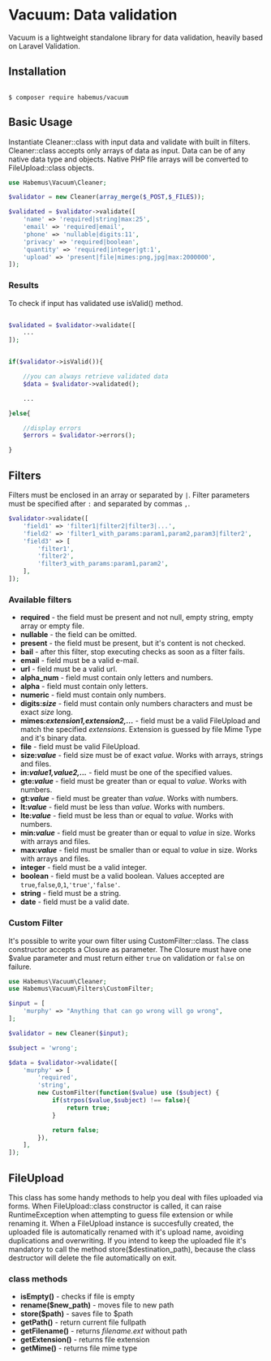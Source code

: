 # Vacuum: Data validation

Vacuum is a lightweight standalone library for data validation, heavily based on Laravel Validation.


## Installation

```

$ composer require habemus/vacuum

```


## Basic Usage

Instantiate Cleaner::class with input data and validate with built in filters.
Cleaner::class accepts only arrays of data as input. Data can be of any native data type and objects. 
Native PHP file arrays will be converted to FileUpload::class objects.

```php
use Habemus\Vacuum\Cleaner;

$validator = new Cleaner(array_merge($_POST,$_FILES));

$validated = $validator->validate([
    'name' => 'required|string|max:25',
    'email' => 'required|email',
    'phone' => 'nullable|digits:11',
    'privacy' => 'required|boolean',
    'quantity' => 'required|integer|gt:1',
    'upload' => 'present|file|mimes:png,jpg|max:2000000',
]);

```

### Results

To check if input has validated use isValid() method.

```php

$validated = $validator->validate([
    ...
]);


if($validator->isValid()){

    //you can always retrieve validated data
    $data = $validator->validated();

    ...

}else{

    //display errors
    $errors = $validator->errors();

}
```

## Filters

Filters must be enclosed in an array or separated by `|`. Filter parameters must be specified after `:` and separated by commas `,`.

```php
$validator->validate([
    'field1' => 'filter1|filter2|filter3|...',
    'field2' => 'filter1_with_params:param1,param2,param3|filter2',
    'field3' => [
        'filter1',
        'filter2',
        'filter3_with_params:param1,param2',
    ],
]);
```

### Available filters

* **required** - the field must be present and not null, empty string, empty array or empty file.
* **nullable** - the field can be omitted.
* **present** - the field must be present, but it's content is not checked.
* **bail** - after this filter, stop executing checks as soon as a filter fails.
* **email** - field must be a valid e-mail.
* **url** - field must be a valid url.
* **alpha_num** - field must contain only letters and numbers.
* **alpha** - field must contain only letters.
* **numeric** - field must contain only numbers.
* **digits:*size*** - field must contain only numbers characters and must be exact *size* long.
* **mimes:*extension1,extension2,...*** - field must be a valid FileUpload and match the specified *extensions*. Extension is guessed by file Mime Type and it's binary data.
* **file** - field must be valid FileUpload.
* **size:*value*** - field size must be of exact *value*. Works with arrays, strings and files.
* **in:*value1,value2,...*** - field must be one of the specified values.
* **gte:*value*** - field must be greater than or equal to *value*. Works with numbers.
* **gt:*value*** - field must be greater than *value*. Works with numbers.
* **lt:*value*** - field must be less than *value*. Works with numbers.
* **lte:*value*** - field must be less than or equal to *value*. Works with numbers.
* **min:*value*** - field must be greater than or equal to *value* in size. Works with arrays and files. 
* **max:*value*** - field must be smaller than or equal to *value* in size. Works with arrays and files. 
* **integer** - field must be a valid integer.
* **boolean** - field must be a valid boolean. Values accepted are `true`,`false`,`0`,`1`,`'true'`,`'false'`.
* **string** - field must be a string.
* **date** - field must be a valid date.


### Custom Filter

It's possible to write your own filter using CustomFilter::class. 
The class constructor accepts a Closure as parameter.
The Closure must have one $value parameter and must return either `true` on validation or `false` on failure.

```php
use Habemus\Vacuum\Cleaner;
use Habemus\Vacuum\Filters\CustomFilter;

$input = [
    'murphy' => "Anything that can go wrong will go wrong",
];

$validator = new Cleaner($input);

$subject = 'wrong';

$data = $validator->validate([
    'murphy' => [
        'required',
        'string',
        new CustomFilter(function($value) use ($subject) {
            if(strpos($value,$subject) !== false){
                return true;
            }

            return false;
        }),
    ], 
]);
```


## FileUpload

This class has some handy methods to help you deal with files uploaded via forms.
When FileUpload::class constructor is called, it can raise RuntimeException when attempting to guess file extension or while renaming it.
When a FileUpload instance is succesfully created, the uploaded file is automatically renamed with it's upload name, avoiding duplications and overwriting.
If you intend to keep the uploaded file it's mandatory to call the method store($destination_path), because the class destructor will delete the file automatically on exit.

### class methods

* **isEmpty()** - checks if file is empty
* **rename($new_path)** - moves file to new path
* **store($path)** - saves file to $path
* **getPath()** - return current file fullpath
* **getFilename()** - returns *filename.ext* without path
* **getExtension()** - returns file extension
* **getMime()** - returns file mime type




